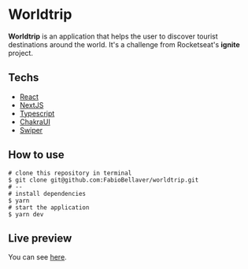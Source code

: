 # Worldtrip 

**Worldtrip** is an application that helps the user to discover tourist destinations around the world.
It's a challenge from Rocketseat's **ignite** project.

## Techs

 - [React](https://reactjs.org/)
 - [NextJS](https://nextjs.org/)
 - [Typescript](https://www.typescriptlang.org/)
 - [ChakraUI](https://chakra-ui.com/)
 - [Swiper](https://swiperjs.com/react)

## How to use

    # clone this repository in terminal
    $ git clone git@github.com:FabioBellaver/worldtrip.git
    # --
    # install dependencies
    $ yarn
    # start the application
    $ yarn dev

## Live preview

You can see [here](https://worldtrip-tau.vercel.app/).

